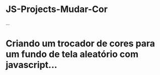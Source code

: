 # JS-Projects-Mudar-Cor
...
<h1>Criando um trocador de cores para um fundo de tela aleatório com javascript...</h1>
